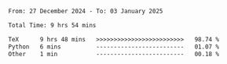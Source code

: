 <!--START_SECTION:waka-->

```txt
From: 27 December 2024 - To: 03 January 2025

Total Time: 9 hrs 54 mins

TeX      9 hrs 48 mins   >>>>>>>>>>>>>>>>>>>>>>>>>   98.74 %
Python   6 mins          -------------------------   01.07 %
Other    1 min           -------------------------   00.18 %
```

<!--END_SECTION:waka-->
